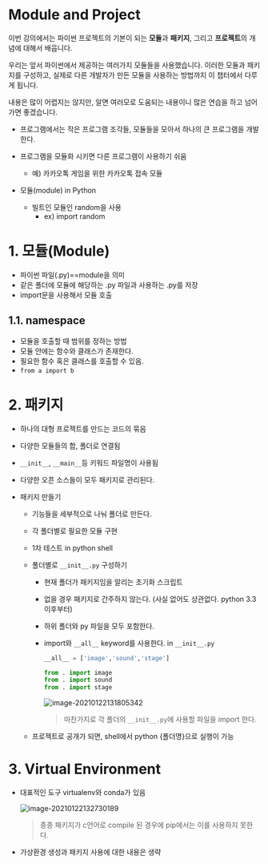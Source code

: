 # Module and Project

이번 강의에서는 파이썬 프로젝트의 기본이 되는 **모듈**과 **패키지**, 그리고 **프로젝트**의 개념에 대해서 배웁니다.

우리는 앞서 파이썬에서 제공하는 여러가지 모듈들을 사용했습니다. 이러한 모듈과 패키지를 구성하고, 실제로 다른 개발자가 만든 모듈을 사용하는 방법까지 이 챕터에서 다루게 됩니다.

내용은 많이 어렵지는 않지만, 알면 여러모로 도움되는 내용이니 많은 연습을 하고 넘어가면 좋겠습니다.

- 프로그램에서는 작은 프로그램 조각들, 모듈들을 모아서 하나의 큰 프로그램을 개발한다.

- 프로그램을 모듈화 시키면 다른 프로그램이 사용하기 쉬움

  - 예) 카카오톡 게임을 위한 카카오톡 접속 모듈

  

- 모듈(module) in Python
  - 빌트인 모듈인 random을 사용
    - ex) import random



# 1. 모듈(Module)

- 파이썬 파일(.py)==module을 의미
- 같은 폴더에 모듈에 해당하는 .py 파일과 사용하는 .py를 저장
- import문을 사용해서 모듈 호출 

## 1.1. namespace

- 모듈을 호출할 때 범위를 정하는 방법
- 모듈 안에는 함수와 클래스가 존재한다. 
- 필요한 함수 혹은 클래스를 호출할 수 있음.
- `from a import b`



# 2. 패키지

- 하나의 대형 프로젝트를 만드는 코드의 묶음

- 다양한 모듈들의 합, 폴더로 연결됨

- `__init__`, `__main__`등 키워드 파일명이 사용됨

- 다양한 오픈 소스들이 모두 패키지로 관리된다. 

- 패키지 만들기

  - 기능들을 세부적으로 나눠 폴더로 만든다. 

  - 각 폴더별로 필요한 모듈 구현

  - 1차 테스트 in python shell

  - 폴더별로 `__init__.py` 구성하기

    - 현재 폴더가 패키지임을 알리는 초기화 스크립트

    - 없을 경우 패키지로 간주하지 않는다. (사실 없어도 상관없다. python 3.3이후부터)

    - 하위 폴더와 py 파일을 모두 포함한다. 

    - import와 `__all__` keyword를 사용한다. in `__init__.py`

      ```python
      __all__ = ['image','sound','stage']
      
      from . import image
      from . import sound
      from . import stage
      ```

      ![image-20210122131805342](https://user-images.githubusercontent.com/38639633/105446009-96467280-5cb4-11eb-9f4a-f1bbedca8e2f.png)

      > 마찬가지로 각 폴더의 `__init__.py`에 사용할 파일을 import 한다. 

  - 프로젝트로 공개가 되면, shell에서 python {폴더명}으로 실행이 가능 



# 3. Virtual Environment

- 대표적인 도구 virtualenv와 conda가 있음

  ![image-20210122132730189](https://user-images.githubusercontent.com/38639633/105446501-95faa700-5cb5-11eb-9bcd-c4678ccd369f.png)

  > 종종 패키지가 c언어로 compile 된 경우에 pip에서는 이를 사용하지 못한다. 

- 가상환경 생성과 패키지 사용에 대한 내용은 생략

































